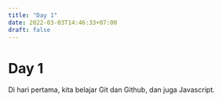 ```yaml
---
title: "Day 1"
date: 2022-03-03T14:46:33+07:00
draft: false
---
```


# Day 1

Di hari pertama, kita belajar Git dan Github, dan juga Javascript.

